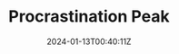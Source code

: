 ---
title: "Procrastination Peak"
description: 
date: 2024-01-13T00:40:11Z
image: 
math: 
license: 
hidden: false
comments: true
draft: true
---